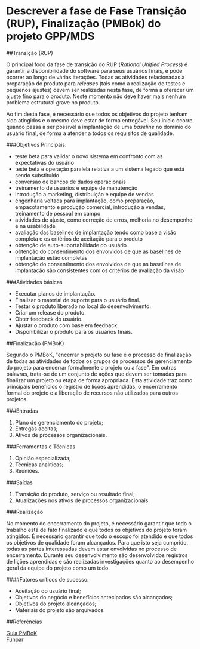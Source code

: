 # Descrever a fase de Fase Transição (RUP), Finalização (PMBok) do projeto GPP/MDS

##Transição (RUP)  
  
  O principal foco da fase de transição do RUP (*Rational Unified Process*) é garantir a disponibilidade do software para seus usuários finais, e pode ocorrer ao longo de várias iterações. Todas as atividades relacionadas à preparação do produto para *releases* (tais como a realização de testes e pequenos ajustes) devem ser realizadas nesta fase, de forma a oferecer um ajuste fino para o produto. Neste momento não deve haver mais nenhum problema estrutural grave no produto.
  
  Ao fim desta fase, é necessário que todos os objetivos do projeto tenham sido atingidos e o mesmo deve estar de forma entregável. Seu início ocorre quando passa a ser possível a implantação de uma *baseline* no domínio do usuário final, de forma a atender a todos os requisitos de qualidade.  
  
###Objetivos Principais:  
  
* teste beta para validar o novo sistema em confronto com as expectativas do usuário
* teste beta e operação paralela relativa a um sistema legado que está sendo substituído
* conversão de bancos de dados operacionais
* treinamento de usuários e equipe de manutenção
* introdução a marketing, distribuição e equipe de vendas
* engenharia voltada para implantação, como preparação, empacotamento e produção comercial, introdução a vendas, treinamento de pessoal em campo
* atividades de ajuste, como correção de erros, melhoria no desempenho e na usabilidade
* avaliação das baselines de implantação tendo como base a visão completa e os critérios de aceitação para o produto
* obtenção de auto-suportabilidade do usuário
* obtenção do consentimento dos envolvidos de que as baselines de implantação estão completas
* obtenção do consentimento dos envolvidos de que as baselines de implantação são consistentes com os critérios de avaliação da visão  
  
###Atividades básicas

* Executar planos de implantação.
* Finalizar o material de suporte para o usuário final.
* Testar o produto liberado no local do desenvolvimento.
* Criar um release do produto.
* Obter feedback do usuário.
* Ajustar o produto com base em feedback.
* Disponibilizar o produto para os usuários finais.

##Finalização (PMBoK)  
  
 Segundo o PMBoK, "encerrar o projeto ou fase é o processo de finalização de todas as atividades de todos os grupos de processos de gerenciamento do projeto para encerrar formalmente o projeto ou a fase". Em outras palavras, trata-se de um conjunto de ações que devem ser tomadas para finalizar um projeto ou etapa de forma apropriada. Esta atividade traz como principais benefícios o registro de lições aprendidas, o encerramento formal do projeto e a liberação de recursos não utilizados para outros projetos.  
  
###Entradas  
  
  1. Plano de gerenciamento do projeto;
  2. Entregas aceitas;
  3. Ativos de processos organizacionais.

###Ferramentas e Técnicas  
  
  1. Opinião especializada;  
  2. Técnicas analíticas;  
  3. Reuniões.  
  
###Saídas  
  
  1. Transição do produto, serviço ou resultado final;
  2. Atualizações nos ativos de processos organizacionais.  
  
###Realização  
  
  No momento do encerramento do projeto, é necessário garantir que todo o trabalho está de fato finalizado e que todos os objetivos do projeto foram atingidos. É necessário garantir que todo o escopo foi atendido e que todos os objetivos de qualidade foram alcançados. Para que isto seja cumprido, todas as partes interessadas devem estar envolvidas no processo de encerramento. Durante seu desenvolvimento são desenvolvidos registros de lições aprendidas e são realizadas investigações quanto ao desempenho geral da equipe do projeto como um todo.

####Fatores críticos de sucesso:

* Aceitação do usuário final;
* Objetivos do negócio e benefícios antecipados são alcançados;
* Objetivos do projeto alcançados;
* Materiais do projeto são arquivados.

##Referências  
  
[Guia PMBoK](https://www.pmi.org/pmbok-guide-standards)  
[Funpar](http://www.funpar.ufpr.br:8080/rup/process/itrwkfls/iwf_lit.htm)
